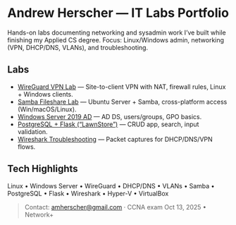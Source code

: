 # Andrew Herscher — IT Labs Portfolio

Hands-on labs documenting networking and sysadmin work I’ve built while finishing my Applied CS degree.
Focus: Linux/Windows admin, networking (VPN, DHCP/DNS, VLANs), and troubleshooting.

## Labs

- [WireGuard VPN Lab](./wireguard-vpn-lab) — Site-to-client VPN with NAT, firewall rules, Linux + Windows clients.
- [Samba Fileshare Lab](./samba-fileshare-lab) — Ubuntu Server + Samba, cross-platform access (Win/macOS/Linux).
- [Windows Server 2019 AD](./ad-windows-server-2019-lab) — AD DS, users/groups, GPO basics.
- [PostgreSQL + Flask (“LawnStore”)](./postgres-flask-lawnstore) — CRUD app, search, input validation.
- [Wireshark Troubleshooting](./wireshark-troubleshooting-exercises) — Packet captures for DHCP/DNS/VPN flows.

## Tech Highlights
Linux • Windows Server • WireGuard • DHCP/DNS • VLANs • Samba • PostgreSQL • Flask • Wireshark • Hyper-V • VirtualBox

> Contact: amherscher@gmail.com · CCNA exam Oct 13, 2025 • Network+
